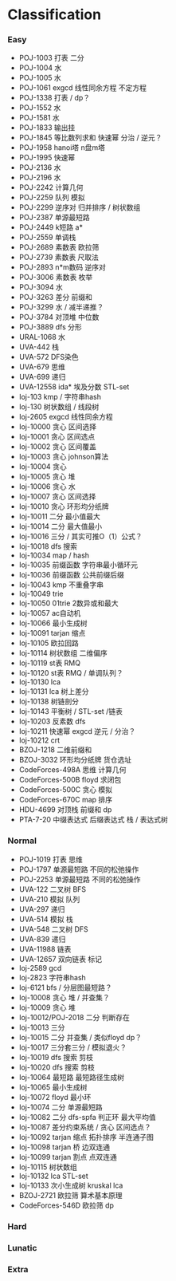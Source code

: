 # Classification
### Easy
- POJ-1003 打表 二分
- POJ-1004 水
- POJ-1005 水
- POJ-1061 exgcd 线性同余方程 不定方程
- POJ-1338 打表 / dp？
- POJ-1552 水
- POJ-1581 水
- POJ-1833 输出挂
- POJ-1845 等比数列求和 快速幂 分治 / 逆元？
- POJ-1958 hanoi塔 n盘m塔
- POJ-1995 快速幂
- POJ-2136 水
- POJ-2196 水
- POJ-2242 计算几何
- POJ-2259 队列 模拟
- POJ-2299 逆序对 归并排序 / 树状数组
- POJ-2387 单源最短路
- POJ-2449 k短路 a*
- POJ-2559 单调栈
- POJ-2689 素数表 欧拉筛
- POJ-2739 素数表 尺取法
- POJ-2893 n*m数码 逆序对
- POJ-3006 素数表 枚举
- POJ-3094 水
- POJ-3263 差分 前缀和
- POJ-3299 水 / 减半递推？
- POJ-3784 对顶堆 中位数
- POJ-3889 dfs 分形
- URAL-1068 水
- UVA-442 栈
- UVA-572 DFS染色
- UVA-679 思维
- UVA-699 递归
- UVA-12558 ida* 埃及分数 STL-set
- loj-103 kmp / 字符串hash
- loj-130 树状数组 / 线段树
- loj-2605 exgcd 线性同余方程
- loj-10000 贪心 区间选择
- loj-10001 贪心 区间选点
- loj-10002 贪心 区间覆盖
- loj-10003 贪心 johnson算法
- loj-10004 贪心
- loj-10005 贪心 堆
- loj-10006 贪心 水
- loj-10007 贪心 区间选择
- loj-10010 贪心 环形均分纸牌
- loj-10011 二分 最小值最大
- loj-10014 二分 最大值最小
- loj-10016 三分 / 其实可推O（1）公式？
- loj-10018 dfs 搜索
- loj-10034 map / hash
- loj-10035 前缀函数 字符串最小循环元
- loj-10036 前缀函数 公共前缀后缀
- loj-10043 kmp 不重叠字串
- loj-10049 trie
- loj-10050 01trie 2数异或和最大
- loj-10057 ac自动机
- loj-10066 最小生成树
- loj-10091 tarjan 缩点
- loj-10105 欧拉回路
- loj-10114 树状数组 二维偏序
- loj-10119 st表 RMQ
- loj-10120 st表 RMQ / 单调队列？
- loj-10130 lca
- loj-10131 lca 树上差分
- loj-10138 树链剖分
- loj-10143 平衡树 / STL-set /链表
- loj-10203 反素数 dfs
- loj-10211 快速幂 exgcd 逆元 / 分治？
- loj-10212 crt
- BZOJ-1218 二维前缀和
- BZOJ-3032 环形均分纸牌 货仓选址
- CodeForces-498A 思维 计算几何
- CodeForces-500B floyd 求闭包
- CodeForces-500C 贪心 模拟
- CodeForces-670C map 排序
- HDU-4699 对顶栈 前缀和 dp
- PTA-7-20 中缀表达式 后缀表达式 栈 / 表达式树
### Normal
- POJ-1019 打表 思维
- POJ-1797 单源最短路 不同的松弛操作
- POJ-2253 单源最短路 不同的松弛操作
- UVA-122 二叉树 BFS
- UVA-210 模拟 队列
- UVA-297 递归
- UVA-514 模拟 栈
- UVA-548 二叉树 DFS
- UVA-839 递归
- UVA-11988 链表
- UVA-12657 双向链表 标记
- loj-2589 gcd
- loj-2823 字符串hash
- loj-6121 bfs / 分层图最短路？
- loj-10008 贪心 堆 / 并查集？
- loj-10009 贪心 堆
- loj-10012/POJ-2018 二分 判断存在
- loj-10013 三分
- loj-10015 二分 并查集 / 类似floyd dp？
- loj-10017 三分套三分 / 模拟退火？
- loj-10019 dfs 搜索 剪枝
- loj-10020 dfs 搜索 剪枝
- loj-10064 最短路 最短路径生成树
- loj-10065 最小生成树
- loj-10072 floyd 最小环
- loj-10074 二分 单源最短路
- loj-10082 二分 dfs-spfa 判正环 最大平均值
- loj-10087 差分约束系统 / 贪心 区间选点？
- loj-10092 tarjan 缩点 拓扑排序 半连通子图
- loj-10098 tarjan 桥 边双连通
- loj-10099 tarjan 割点 点双连通
- loj-10115 树状数组
- loj-10132 lca STL-set
- loj-10133 次小生成树 kruskal lca
- BZOJ-2721 欧拉筛 算术基本原理
- CodeForces-546D 欧拉筛 dp
### Hard
### Lunatic
### Extra